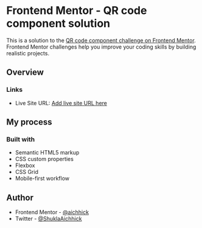 # Frontend Mentor - QR code component solution

This is a solution to the [QR code component challenge on Frontend Mentor](https://www.frontendmentor.io/challenges/qr-code-component-iux_sIO_H). Frontend Mentor challenges help you improve your coding skills by building realistic projects. 

## Overview


### Links
- Live Site URL: [Add live site URL here](https://aichhick.github.io//)

## My process

### Built with

- Semantic HTML5 markup
- CSS custom properties
- Flexbox
- CSS Grid
- Mobile-first workflow

## Author
- Frontend Mentor - [@aichhick](https://www.frontendmentor.io/profile/yourusername)
- Twitter - [@ShuklaAichhick](https://www.twitter.com/ShuklaAichhick)